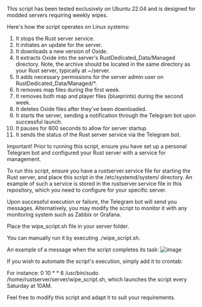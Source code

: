 This script has been tested exclusively on Ubuntu 22.04 and is designed for modded servers requiring weekly wipes.

Here's how the script operates on Linux systems:

1. It stops the Rust server service.
2. It initiates an update for the server.
3. It downloads a new version of Oxide.
4. It extracts Oxide into the server's RustDedicated_Data/Managed directory. Note, the archive should be located in the same directory as your Rust server, typically at ~/server.
5. It adds necessary permissions for the server admin user on RustDedicated_Data/Managed/*.
6. It removes map files during the first week.
7. It removes both map and player files (blueprints) during the second week.
8. It deletes Oxide files after they've been downloaded.
9. It starts the server, sending a notification through the Telegram bot upon successful launch.
10. It pauses for 600 seconds to allow for server startup.
11. It sends the status of the Rust server service via the Telegram bot.

Important! Prior to running this script, ensure you have set up a personal Telegram bot and configured your Rust server with a service for management.

To run this script, ensure you have a rustserver.service file for starting the Rust server, and place this script in the /etc/systemd/system/ directory. An example of such a service is stored in the rustserver.service file in this repository, which you need to configure for your specific server.

Upon successful execution or failure, the Telegram bot will send you messages. Alternatively, you may modify the script to monitor it with any monitoring system such as Zabbix or Grafana.

Place the wipe_script.sh file in your server folder.

You can manually run it by executing ./wipe_script.sh.

An example of a message when the script completes its task:
![image](https://github.com/user-attachments/assets/9bd8ccff-6756-45cc-81e4-7429c9309ce0)

If you wish to automate the script's execution, simply add it to crontab:

For instance: 0 10 * * 6 /usr/bin/sudo /home/rustserver/server/wipe_script.sh, which launches the script every Saturday at 10AM.

Feel free to modify this script and adapt it to suit your requirements.
